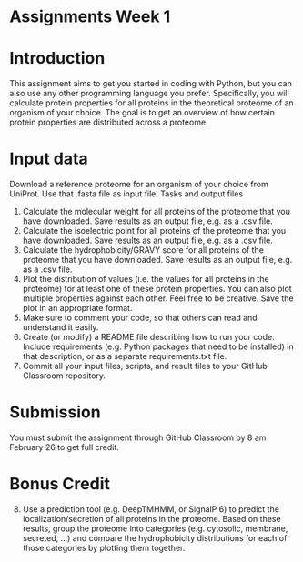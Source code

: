 # Assignments Week 1
# Introduction
This assignment aims to get you started in coding with Python, but you can also use any other programming language you prefer. Specifically, you will calculate protein properties for all proteins in the theoretical proteome of an organism of your choice. The goal is to get an overview of how certain protein properties are distributed across a proteome.  
# Input data
Download a reference proteome for an organism of your choice from UniProt. Use that .fasta file as input file.
Tasks and output files
1)	Calculate the molecular weight for all proteins of the proteome that you have downloaded. Save results as an output file, e.g. as a .csv file.
2)	Calculate the isoelectric point for all proteins of the proteome that you have downloaded. Save results as an output file, e.g. as a .csv file.
3)	Calculate the hydrophobicity/GRAVY score for all proteins of the proteome that you have downloaded. Save results as an output file, e.g. as a .csv file.
4)	Plot the distribution of values (i.e. the values for all proteins in the proteome) for at least one of these protein properties. You can also plot multiple properties against each other. Feel free to be creative. Save the plot in an appropriate format.
5)	Make sure to comment your code, so that others can read and understand it easily. 
6)	Create (or modify) a README file describing how to run your code. Include requirements (e.g. Python packages that need to be installed) in that description, or as a separate requirements.txt file.
7)	Commit all your input files, scripts, and result files to your GitHub Classroom repository.
# Submission
You must submit the assignment through GitHub Classroom by 8 am February 26 to get full credit. 
# Bonus Credit
8)	Use a prediction tool (e.g. DeepTMHMM, or SignalP 6) to predict the localization/secretion of all proteins in the proteome. Based on these results, group the proteome into categories (e.g. cytosolic, membrane, secreted, …) and compare the hydrophobicity distributions for each of those categories by plotting them together.
